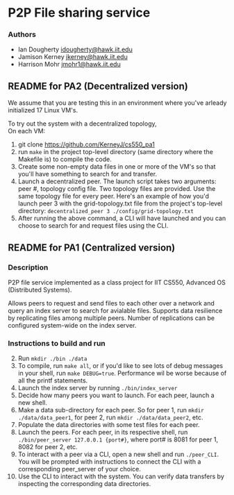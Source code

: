 # P2P File sharing service

### Authors
* Ian Dougherty idougherty@hawk.iit.edu
* Jamison Kerney jkerney@hawk.iit.edu
* Harrison Mohr jmohr1@hawk.iit.edu

## README for PA2 (Decentralized version)

We assume that you are testing this in an environment where you've arleady initialized 17 Linux VM's. 

To try out the system with a decentralized topology,  
On each VM:
1. git clone https://github.com/KerneyJ/cs550_pa1 
2. run `make` in the project top-level directory (same directory where the Makefile is) to compile the code.
3. Create some non-empty data files in one or more of the VM's so that you'll have something to search for and transfer.
4. Launch a decentralized peer. The launch script takes two arguments: peer #, topology config file. Two topology files are provided.
   Use the same topology file for every peer.
   Here's an example of how you'd launch peer 3 with the grid-topology.txt file from the project's top-level directory:
   `decentralized_peer 3 ./config/grid-topology.txt`
5. After running the above command, a CLI will have launched and you can choose to search for and request files using the CLI.















## README for PA1 (Centralized version)
### Description
P2P file service implemented as a class project for IIT CS550, Advanced OS (Distributed Systems).

Allows peers to request and send files to each other over a network and query an index server to search for avialable files.
Supports data resilience by replicating files among multiple peers. Number of replications can be configured system-wide on the index server.


### Instructions to build and run

2. Run `mkdir ./bin ./data`
3. To compile, run `make all`, or if you'd like to see lots of debug messages in your shell, run `make DEBUG=true`. Performance wil be worse because of all the printf statements.
4. Launch the index server by running `./bin/index_server`
5. Decide how many peers you want to launch. For each peer, launch a new shell.
6. Make a data sub-directory for each peer. So for peer 1, run `mkdir ./data/data_peer1`, for peer 2, run `mkdir ./data/data_peer2`, etc. 
7. Populate the data directories with some test files for each peer. 
8. Launch the peers. For each peer, in its respective shell, run `./bin/peer_server 127.0.0.1 {port#}`, where port# is 8081 for peer 1, 8082 for peer 2, etc.
9. To interact with a peer via a CLI, open a new shell and run `./peer_CLI`. You will be prompted with instructions to connect the CLI with a corresponding peer_server of your choice.
10. Use the CLI to interact with the system. You can verify data transfers by inspecting the corresponding data directories.

